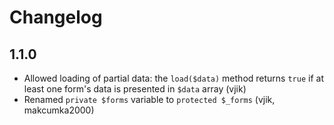 # Changelog

## 1.1.0

- Allowed loading of partial data: the `load($data)` method returns `true` if at least one form's data is presented in `$data` array (vjik)
- Renamed `private $forms` variable to `protected $_forms` (vjik, makcumka2000)